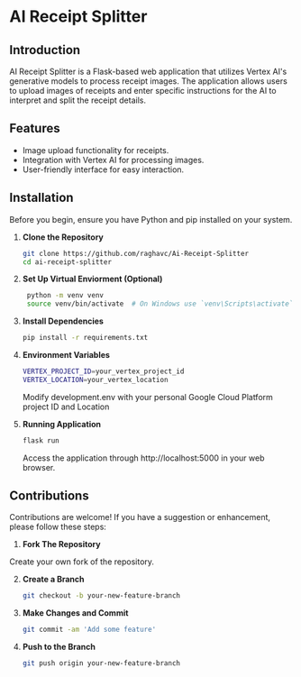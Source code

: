 # AI Receipt Splitter

## Introduction
AI Receipt Splitter is a Flask-based web application that utilizes Vertex AI's generative models to process receipt images. The application allows users to upload images of receipts and enter specific instructions for the AI to interpret and split the receipt details.

## Features
- Image upload functionality for receipts.
- Integration with Vertex AI for processing images.
- User-friendly interface for easy interaction.

## Installation

Before you begin, ensure you have Python and pip installed on your system.

1. **Clone the Repository**
   ```bash
   git clone https://github.com/raghavc/Ai-Receipt-Splitter
   cd ai-receipt-splitter

2. **Set Up Virtual Enviorment (Optional)**
   ```bash
    python -m venv venv
    source venv/bin/activate  # On Windows use `venv\Scripts\activate`

3. **Install Dependencies**
    ```bash
    pip install -r requirements.txt

4. **Environment Variables**


    ```bash
    VERTEX_PROJECT_ID=your_vertex_project_id
    VERTEX_LOCATION=your_vertex_location
    ```

    Modify development.env with your personal Google Cloud Platform project ID and Location


5. **Running Application**
    ```bash
    flask run
    ```
    Access the application through http://localhost:5000 in your web browser.

## Contributions

Contributions are welcome! If you have a suggestion or enhancement, please follow these steps:

1. **Fork The Repository**

Create your own fork of the repository.

2. **Create a Branch**

    ```bash
    git checkout -b your-new-feature-branch
    ```
3. **Make Changes and Commit**

    ```bash
    git commit -am 'Add some feature'
    ```
4. **Push to the Branch**

    ```bash
    git push origin your-new-feature-branch
    ```
